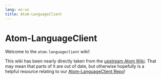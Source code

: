```yaml
---
lang: en-us
title: Atom-LanguageClient 
---
```


# Atom-LanguageClient 

Welcome to the `atom-languageclient` wiki!

This wiki has been nearly directly taken from the [upstream Atom Wiki](https://github.com/atom/atom-languageclient/wiki). That may mean that parts of it are out of date, but otherwise hopefully is a helpful resource relating to our [Atom-LanguageClient Repo](https://github.com/pulsar-edit/atom-languageclient)!
